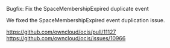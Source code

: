 Bugfix: Fix the SpaceMembershipExpired duplicate event

We fixed the SpaceMembershipExpired event duplication issue.

https://github.com/owncloud/ocis/pull/11127
https://github.com/owncloud/ocis/issues/10966
